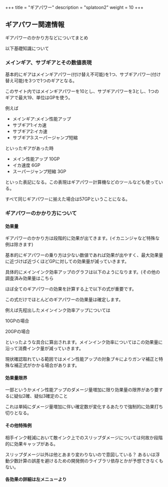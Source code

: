 +++
title = "ギアパワー"
description = "splatoon2"
weight = 10
+++

## ギアパワー関連情報

ギアパワーのかかり方などについてまとめ

以下基礎知識について

### メインギア、サブギアとその数値表現

基本的にギアはメインギアパワー(付け替え不可能)を1つ、サブギアパワー(付け替え可能)を3つで1つのギアとなる。

このサイト内ではメインギアパワーを10とし、サブギアパワーを3とし、1つのギアで最大19、単位はGPを使う。

例えば

* メインギア:メイン性能アップ
* サブギア1:イカ速
* サブギア2:イカ速
* サブギア3:スーパージャンプ短縮

といったギアがあった時

* メイン性能アップ 10GP
* イカ速度 6GP
* スーパージャンプ短縮 3GP

といった表記になる。この表現はギアパワー計算機などのツールなども使っている。

すべて同じギアパワーに揃えた場合は57GPということになる。

### ギアパワーのかかり方について

#### 効果量

ギアパワーのかかり方は段階的に効果が出てきます。(イカニンジャなど特殊な例は除きます)

基本的にギアパワーの乗り方は少ない数値であれば効果が出やすく、最大効果量に近づけば近づくほどGPに対しての効果量が減っていきます。

具体的にメインインク効率アップのグラフは以下のようになります。(その他の調査済み効果量はこちら



ほぼ全てのギアパワーの効果を計算する上で以下の式が重要です。


この式だけでほとんどのギアパワーの効果量は確定します。

例えば先程出したメインインク効率アップについては

10GPの場合

20GPの場合

といったような具合に算出されます。メインインク効率についてはこの効果量に沿って消費インク量が減っていきます。

現状確認取れている範囲ではメイン性能アップの対象ブキによりガンマ補正と特殊な補正式がかかる場合があります。

#### 効果量限界

一部というかメイン性能アップのダメージ量増加に限り効果量の限界があり要するに疑似2確、疑似3確定のこと

これは単純にダメージ量増加に伴い確定数が変化するあたりで強制的に効果打ち切りとなる。

#### その他特殊例

相手インク軽減において敵インク上でのスリップダメージについては何故か段階的に効果キャップがある。

スリップダメージ以外は他とあまり変わりないので意図している？
あるいは浮動少数計算の誤差を避けるための開発側のライブラリ依存とかが予想できなくもない。

#### 各効果の詳細は左メニューより
